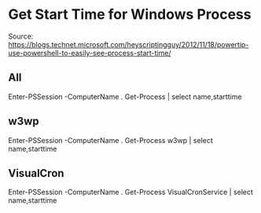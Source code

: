 
# Get Start Time for Windows Process
Source: https://blogs.technet.microsoft.com/heyscriptingguy/2012/11/18/powertip-use-powershell-to-easily-see-process-start-time/
## All
Enter-PSSession -ComputerName .
Get-Process | select name,starttime

## w3wp
Enter-PSSession -ComputerName .
Get-Process w3wp | select name,starttime

## VisualCron
Enter-PSSession -ComputerName .
Get-Process VisualCronService | select name,starttime
